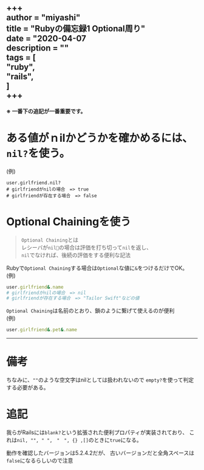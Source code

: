 +++  
author = "miyashi"  
title = "Rubyの備忘録1 Optional周り"  
date = "2020-04-07  
description = ""  
tags = [  
    "ruby",  
    "rails",  
]  
+++  
---

**※ 一番下の追記が一番重要です。**


# ある値がｎilかどうかを確かめるには、`nil?`を使う。  

(例)
```
user.girlfriend.nil?
# girlfriendがnilの場合　=> true
# girlfriendが存在する場合　=> false
```

# Optional Chainingを使う

> `Optional Chaining`とは  
> レシーバが`nil`の場合は評価を打ち切って`nil`を返し、  
> `nil`でなければ、後続の評価をする便利な記法

Rubyで`Optional Chaining`する場合は`Optional`な値に`&`をつけるだけでOK。  
(例)
```ruby
user.girlfriend&.name
# girlfriendがnilの場合　=> nil
# girlfriendが存在する場合　=> "Tailor Swift"などの値
```

`Optional Chaining`は名前のとおり、鎖のように繋げて使えるのが便利  
(例)
```ruby
user.girlfriend&.pet&.name
```
---

# 備考
ちなみに、`""`のような空文字はnilとしては扱われないので
`empty?`を使って判定する必要がある。

# 追記
我らがRailsには`blank?`という拡張された便利プロパティが実装されており、
これは`nil, "", " ",　"　", {} ,[]`のときに`true`になる。

動作を確認したバージョンは5.2.4.2だが、
古いバージョンだと全角スペースは`false`になるらしいので注意

